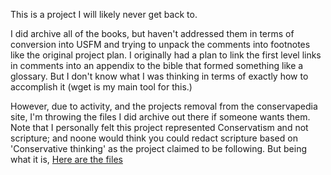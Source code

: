 This is a project I will likely never get back to.  

I did archive all of the books, but haven't addressed them in terms of conversion into USFM and trying to unpack the comments into footnotes like the original project plan.  I originally had a plan to link the first level links in comments into an appendix to the bible that formed something like a glossary.  But I don't know what I was thinking in terms of exactly how to accomplish it (wget is my main tool for this.) 

However, due to activity, and the projects removal from the conservapedia site, I'm throwing the files I did archive out there if someone wants them.  Note that I personally felt this project represented Conservatism and not scripture; and noone would think you could redact scripture based on 'Conservative thinking' as the project claimed to be following. But being what it is, [Here are the files](https://drive.google.com/drive/folders/1ApOISQaRrp6lYcINvEtgIJhyuy9ZqYlU?usp=sharing)
